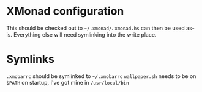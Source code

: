 
XMonad configuration
====================

This should be checked out to `~/.xmonad/`. `xmonad.hs` can then be used as-is. Everything else will need symlinking into the write place.

Symlinks
========

`.xmobarrc` should be symlinked to `~/.xmobarrc`
`wallpaper.sh` needs to be on `$PATH` on startup, I've got mine in `/usr/local/bin`
